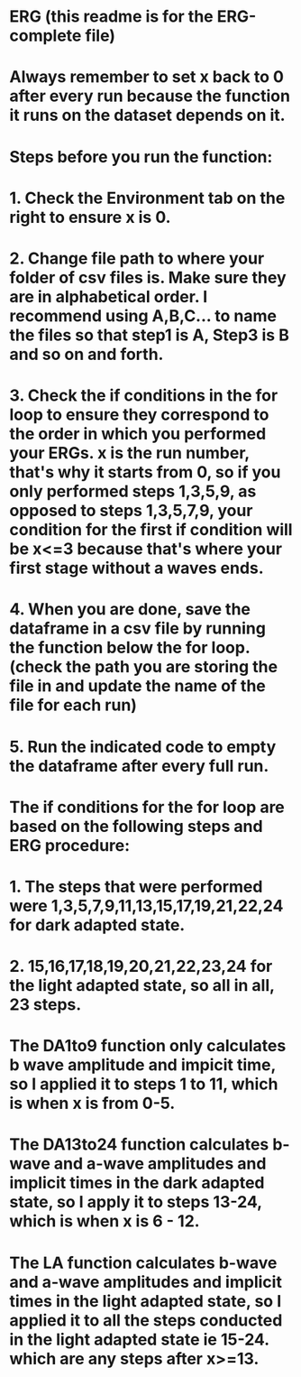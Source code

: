 # ERG (this readme is for the ERG-complete file)
# Always remember to set x back to 0 after every run because the function it runs on the dataset depends on it.
# Steps before you run the function:
# 1. Check the Environment tab on the right to ensure x is 0.
# 2. Change file path to where your folder of csv files is. Make sure they are in alphabetical order. I recommend using A,B,C... to name the files so that step1 is A, Step3 is B and so on and forth.
# 3. Check the if conditions in the for loop to ensure they correspond to the order in which you performed your ERGs. x is the run number, that's why it starts from 0, so if you only performed steps 1,3,5,9, as opposed to steps 1,3,5,7,9, your condition for the first if condition will be x<=3 because that's where your first stage without a waves ends.
# 4. When you are done, save the dataframe in a csv file by running the function below the for loop.(check the path you are storing the file in and update the name of the file for each run)
# 5. Run the indicated code to empty the dataframe after every full run.

# The if conditions for the for loop are based on the following steps and ERG procedure:
# 1. The steps that were performed were 1,3,5,7,9,11,13,15,17,19,21,22,24 for dark adapted state.
# 2. 15,16,17,18,19,20,21,22,23,24 for the light adapted state, so all in all, 23 steps.
# The DA1to9 function only calculates b wave amplitude and impicit time, so I applied it to steps 1 to 11, which is when x is from 0-5.
# The DA13to24 function calculates b-wave and a-wave amplitudes and implicit times in the dark adapted state, so I apply it to steps 13-24, which is when x is 6 - 12.
# The LA function calculates b-wave and a-wave amplitudes and implicit times in the light adapted state, so I applied it to all the steps conducted in the light adapted state ie 15-24. which are any steps after x>=13.
